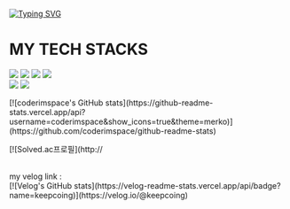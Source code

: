 [![Typing SVG](https://readme-typing-svg.demolab.com?font=Fira+Code&weight=100&size=25&pause=1000&color=F778AC&background=FFFFFF00&center=true&vCenter=true&random=true&width=435&lines=WELCOME+TO+MY+SPACE)](https://git.io/typing-svg)

# MY TECH STACKS
<p>
<img src="https://img.shields.io/badge/Java-007396?style=for-the-badge&logo=Java&logoColor=white">
          <img src="https://img.shields.io/badge/Spring Boot-6DB33F?style=for-the-badge&logo=Spring Boot&logoColor=white">
          <img src="https://img.shields.io/badge/MySQL-4479A1?style=for-the-badge&logo=MySQL&logoColor=white">
          <img src="https://img.shields.io/badge/Oracle-F80000?style=for-the-badge&logo=Oracle&logoColor=white">
          <br>
          <img src="https://img.shields.io/badge/Git-F05032?style=for-the-badge&logo=Git&logoColor=white">
          <img src="https://img.shields.io/badge/Github-181717?style=for-the-badge&logo=Github&logoColor=white">
</p>
<!-- git hub stats -->
[![coderimspace's GitHub stats](https://github-readme-stats.vercel.app/api?username=coderimspace&show_icons=true&theme=merko)](https://github.com/coderimspace/github-readme-stats)

<!--solved.ac -->
[![Solved.ac프로필](http://



<!-- velog link -->
<br>
my velog link :<br>
[![Velog's GitHub stats](https://velog-readme-stats.vercel.app/api/badge?name=keepcoing)](https://velog.io/@keepcoing)
